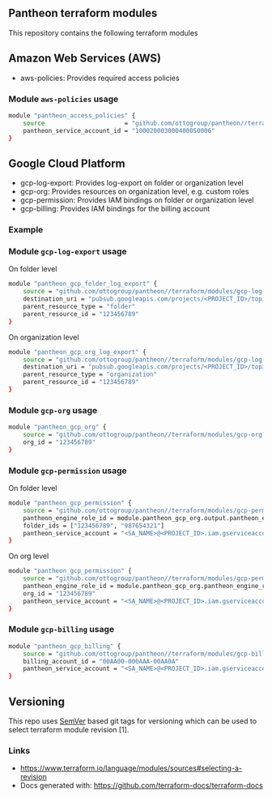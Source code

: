 ## Pantheon terraform modules

This repository contains the following terraform modules 


## Amazon Web Services (AWS)

- aws-policies: Provides required access policies

### Module `aws-policies` usage


```bash
module "pantheon_access_policies" {
    source                      = "github.com/ottogroup/pantheon//terraform/modules/aws-policies?ref=v1.1.2"
    pantheon_service_account_id = "100020003000400050006"
}
```

## Google Cloud Platform

- gcp-log-export: Provides log-export on folder or organization level
- gcp-org: Provides resources on organization level, e.g. custom roles
- gcp-permission: Provides IAM bindings on folder or organization level
- gcp-billing: Provides IAM bindings for the billing account


### Example 

### Module `gcp-log-export` usage
On folder level

```bash
module "pantheon_gcp_folder_log_export" {
    source = "github.com/ottogroup/pantheon//terraform/modules/gcp-log-export?ref=v1.0.3"
    destination_uri = "pubsub.googleapis.com/projects/<PROJECT_ID>/topics/<TOPIC_NAME>"
    parent_resource_type = "folder"
    parent_resource_id = "123456789"
}
```

On organization level
```bash
module "pantheon_gcp_org_log_export" {
    source = "github.com/ottogroup/pantheon//terraform/modules/gcp-log-export?ref=v1.0.3"
    destination_uri = "pubsub.googleapis.com/projects/<PROJECT_ID>/topics/<TOPIC_NAME>"
    parent_resource_type = "organization"
    parent_resource_id = "123456789"
}
```

### Module `gcp-org` usage

```bash
module "pantheon_gcp_org" {
    source = "github.com/ottogroup/pantheon//terraform/modules/gcp-org?ref=v1.0.3"
    org_id = "123456789"
}
```

### Module `gcp-permission` usage

On folder level

```bash
module "pantheon_gcp_permission" {
    source = "github.com/ottogroup/pantheon//terraform/modules/gcp-permission?ref=v1.0.3"
    pantheon_engine_role_id = module.pantheon_gcp_org.output.pantheon_engine_role_id
    folder_ids = ["123456789", "987654321"]
    pantheon_service_account = "<SA_NAME>@<PROJECT_ID>.iam.gserviceaccount.com"
}
```

On org level

```bash
module "pantheon_gcp_permission" {
    source = "github.com/ottogroup/pantheon//terraform/modules/gcp-permission?ref=v1.0.3"
    pantheon_engine_role_id = module.pantheon_gcp_org.pantheon_engine_role_id
    org_id = "123456789"
    pantheon_service_account = "<SA_NAME>@<PROJECT_ID>.iam.gserviceaccount.com"
}
```

### Module `gcp-billing` usage

```bash
module "pantheon_gcp_billing" {
    source = "github.com/ottogroup/pantheon//terraform/modules/gcp-billing?ref=v1.0.3"
    billing_account_id = "00AA00-000AAA-00AA0A"
    pantheon_service_account = "<SA_NAME>@<PROJECT_ID>.iam.gserviceaccount.com"
}
```

## Versioning

This repo uses [SemVer](http://semver.org/) based git tags for versioning which can be used to select terraform module revision [1].

### Links

- https://www.terraform.io/language/modules/sources#selecting-a-revision
- Docs generated with: https://github.com/terraform-docs/terraform-docs
